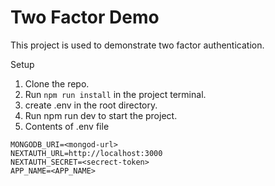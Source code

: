 # Two Factor Demo
This project is used to demonstrate two factor authentication.

Setup
1. Clone the repo.
2. Run ```npm run install``` in the project terminal.
3. create .env in the root directory.
4. Run npm run dev to start the project.
5. Contents of .env file
```
MONGODB_URI=<mongod-url>
NEXTAUTH_URL=http://localhost:3000
NEXTAUTH_SECRET=<secrect-token>
APP_NAME=<APP_NAME>
```